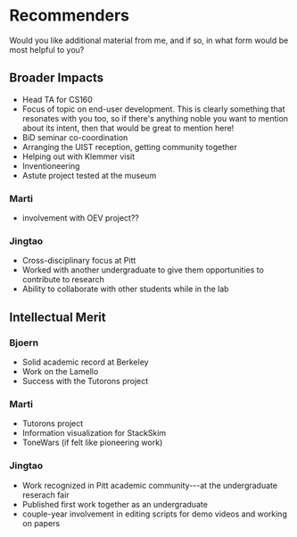 # Recommenders

Would you like additional material from me, and if so, in what form would be most helpful to you?


## Broader Impacts

* Head TA for CS160
* Focus of topic on end-user development.  This is clearly something that resonates with you too, so if there's anything noble you want to mention about its intent, then that would be great to mention here!
* BiD seminar co-coordination
* Arranging the UIST reception, getting community together
* Helping out with Klemmer visit
* Inventioneering
* Astute project tested at the museum

### Marti

* involvement with OEV project??

### Jingtao

* Cross-disciplinary focus at Pitt
* Worked with another undergraduate to give them opportunities to contribute to research
* Ability to collaborate with other students while in the lab

## Intellectual Merit

### Bjoern

* Solid academic record at Berkeley
* Work on the Lamello
* Success with the Tutorons project

### Marti

* Tutorons project
* Information visualization for StackSkim
* ToneWars (if felt like pioneering work)

### Jingtao

* Work recognized in Pitt academic community---at the undergraduate reserach fair
* Published first work together as an undergraduate
* couple-year involvement in editing scripts for demo videos and working on papers
